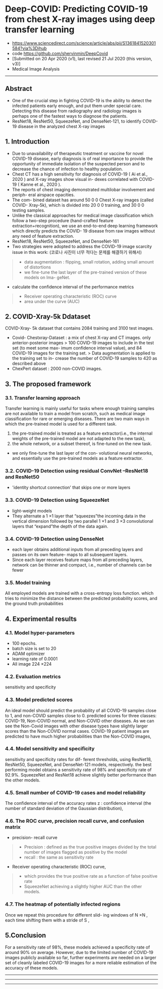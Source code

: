 # Deep-COVID: Predicting COVID-19 from chest X-ray images using deep transfer learning
- https://www.sciencedirect.com/science/article/abs/pii/S1361841520301584?via%3Dihub
- code https://github.com/shervinmin/DeepCovid
- [Submitted on 20 Apr 2020 (v1), last revised 21 Jul 2020 (this version, v3)]
- Medical Image Analysis

---

## Abstract

- One of the crucial step in fighting COVID-19 is the ability to detect the infected patients early enough, and put them under special care. Detecting this disease from radiography and radiology images is perhaps one of the fastest ways to diagnose the patients.
- ResNet18, ResNet50, SqueezeNet, and DenseNet-121, to identify COVID-19 disease in the analyzed chest X-ray images

## 1. Introduction

- Due to unavailability of therapeutic treatment or vaccine for novel COVID-19 disease, early diagnosis is of real importance to provide the opportunity of immediate isolation of the suspected person and to decrease the chance of infection to healthy population.
- Chest CT has a high sensitivity for diagnosis of COVID-19 ( Ai et al., 2020 ) and X-ray images show visual in- dexes correlated with COVID-19 ( Kanne et al., 2020 ).
- The reports of chest imaging demonstrated multilobar involvement and periph- eral airspace opacities.
- The com- bined dataset has around 50 0 0 Chest X-ray images (called COVID- Xray-5k), which is divided into 20 0 0 training, and 30 0 0 testing samples.
- Unlike the classical approaches for medical image classification which follow a two-step procedure (hand-crafted feature extraction+recognition), we use an end-to-end deep learning framework which directly predicts the COVID- 19 disease from raw images without any need of feature extraction.
- ResNet18, ResNet50, SqueezeNet, and DenseNet-161
- Two strategies were adopted to address the COVID-19 image scarcity issue in this work: (코로나 사진이 너무 적다는 문제를 해결하기 위해서)
> - data augmentation : flipping, small rotation, adding small amount of distortions
> - we fine-tune the last layer of the pre-trained version of these models on Ima- geNet.
- calculate the confidence interval of the performance metrics
> - Receiver operating characteristic (ROC) curve
> - area under the curve (AUC)

## 2. COVID-Xray-5k Ddataset
COVID-Xray- 5k dataset that contains 2084 training and 3100 test images.
- Covid- Chestxray-Dataset : a mix of chest X-ray and CT images. only anterior-posterior images > 100 COVID-19 images to include in the test set (to meet some max- imum confidence interval value), and 84 COVID-19 images for the training set. > Data augmentation is applied to the training set to in- crease the number of COVID-19 samples to 420 as described above
- ChexPert dataset : 2000 non-COVID images.

## 3. The proposed framework
### 3.1. Transfer learning approach
Transfer learning is mainly useful for tasks where enough training samples are not available to train a model from scratch, such as medical image classification for rare or emerging diseases.
There are two main ways in which the pre-trained model is used for a different task.
1. the pre-trained model is treated as a feature extractor(i.e., the internal weights of the pre-trained model are not adapted to the new task),
2. the whole network, or a subset thereof, is fine-tuned on the new task.
- we only fine-tune the last layer of the con- volutional neural networks, and essentially use the pre-trained models as a feature extractor.

### 3.2. COVID-19 Detection using residual ConvNet –ResNet18 and ResNet50
- 'identity shortcut connection' that skips one or more layers

### 3.3. COVID-19 Detection using SqueezeNet
- light-weight models 
- They alternate a 1 ×1 layer that “squeezes”the incoming data in the vertical dimension followed by two parallel 1 ×1 and 3 ×3 convolutional layers that “expand”the depth of the data again.

### 3.4. COVID-19 Detection using DenseNet
- each layer obtains additional inputs from all preceding layers and passes on its own feature- maps to all subsequent layers.
- Since each layer receives feature maps from all preceding layers, network can be thinner and compact, i.e., number of channels can be fewer

### 3.5. Model training
All employed models are trained with a cross-entropy loss function.
which tries to minimize the distance between the predicted probability scores, and the ground truth probabilities

## 4. Experimental results
### 4.1. Model hyper-parameters
- 100 epochs.
- batch size is set to 20
- ADAM optimizer
- learning rate of 0.0001
- All image 224 ×224

### 4.2. Evaluation metrics
sensitivity and specificity

### 4.3. Model predicted scores
An ideal model should predict the probability of all COVID-19 samples close to 1, and non-COVID samples close to 0.
predicted scores for three classes: COVID-19, Non-COVID normal, and Non-COVID other diseases.
As we can see the Non-Covid images with other disease types have slightly larger scores than the Non-COVID normal cases.
COVID-19 patient images are predicted to have much higher probabilities than the Non-COVID images,

### 4.4. Model sensitivity and specificity
sensitivity and specificity rates for dif- ferent thresholds, using ResNet18, ResNet50, SqueezeNet, and DenseNet-121 models, respectively.
the best performing model obtains a sensitivity rate of 98% and specificity rate of 92.9%. SqueezeNet and ResNet18 achieve slightly better performance than the other models.

### 4.5. Small number of COVID-19 cases and model reliability
The confidence interval of the accuracy rates
z : confidence interval (the number of standard deviation of the Gaussian distribution),

### 4.6. The ROC curve, precision recall curve, and confusion matrix
- precision- recall curve
> - Precision : defined as the true positive images divided by the total number of images flagged as positive by the model
> - recall : the same as sensitivity rate
- Receiver operating characteristic (ROC) curve,
> - which provides the true positive rate as a function of false positive rate
> - SqueezeNet achieving a slightly higher AUC than the other models.

### 4.7. The heatmap of potentially infected regions
Once we repeat this procedure for different slid- ing windows of N ×N , each time shifting them with a stride of S ,

## 5.Conclusion
For a sensitivity rate of 98%, these models achieved a specificity rate of around 90% on average.
However, due to the limited number of COVID-19 images publicly available so far, further experiments are needed on a larger set of cleanly labeled COVID-19 images for a more reliable estimation of the accuracy of these models.

---
---
---

